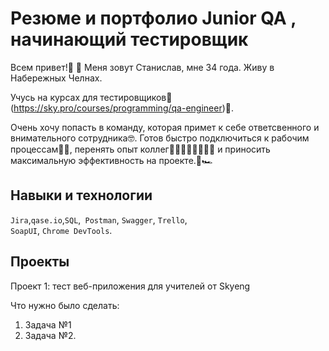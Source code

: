 # Резюме и портфолио Junior QA , начинающий тестировщик
Всем привет!👋 🙌 Меня зовут Станислав, мне 34 года. Живу в Набережных Челнах.  

Учусь на курсах для тестировщиков💪 (https://sky.pro/courses/programming/qa-engineer)👀.

Очень хочу попасть в команду, которая примет к себе ответсвенного и внимательного сотрудника🤓. Готов быстро подключиться к рабочим процессам🚴‍♀️, перенять опыт коллег🧑‍💼👩‍💻🧑‍💻👨‍💻 и приносить максимальную эффективность на проекте.🚀🏎
## Навыки и технологии
``Jira``,``qase.io``,``SQL``,`` Postman``, ``Swagger``, ``Trello``, <br>
``SoapUI``, ``Chrome DevTools``.

## Проекты

<p> Проект 1: тест веб-приложения для учителей от Skyeng</p>
<p>Что нужно было сделать:<p>
<ol>
  <li>Задача №1</li>
  <li>Задача №2.</li>
</ol>
